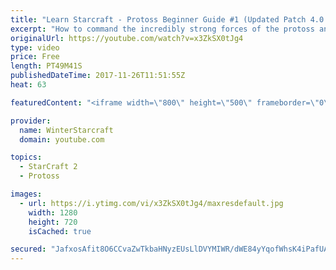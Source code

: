 ```yaml
---
title: "Learn Starcraft - Protoss Beginner Guide #1 (Updated Patch 4.0 FREE TO PLAY)"
excerpt: "How to command the incredibly strong forces of the protoss and cover weaknesses against the other inferior races. Updated for patch 4.0! This guide is not intended for COMPLETELY new players, but those who have played several games/campaign missions and grasp the very basics."
originalUrl: https://youtube.com/watch?v=x3ZkSX0tJg4
type: video
price: Free
length: PT49M41S
publishedDateTime: 2017-11-26T11:51:55Z
heat: 63

featuredContent: "<iframe width=\"800\" height=\"500\" frameborder=\"0\" src=\"https://www.youtube.com/embed/x3ZkSX0tJg4\" allow=\"accelerometer; autoplay; encrypted-media; gyroscope; picture-in-picture\" allowfullscreen></iframe>"

provider:
  name: WinterStarcraft
  domain: youtube.com

topics:
  - StarCraft 2
  - Protoss

images:
  - url: https://i.ytimg.com/vi/x3ZkSX0tJg4/maxresdefault.jpg
    width: 1280
    height: 720
    isCached: true

secured: "JafxosAfit8O6CCvaZwTkbaHNyzEUsLlDVYMIWR/dWE84yYqofWhsK4iPafUAEcEHI6bx+wSkJVLmLfZvph8X160OvhknBM5Qkdm+eh/LjIhxKFGCk9zH2NCAjen3ScV0r4KL1CvxW3kYf/8wig+ZGMLl8KVoLGXwFgLAQcmeXn8Kcv8dODeKcSHMEqyxjDgQLd1XEyubTvl9kk5T8hDnxPtYtQmVJ5U151ocyLZmHWJiqdKLHaTZHj9zbFAeSiaUH1151mqr6qw1LaFNgbIybSvdWD/E2cfhW531UhPrHfNk95dTGOGOfIxSw/237ouLMvZq4+qtH+dyeXpbkmL2MLowFuxP+BYBQYEmsBRB6mXBMRYHMLsk3TykYyh6TaumyBS5TbrLbM7w9GyVEmFYiAeNp4BXzU8npVFcnSmRIV8nrQeqwEkl4oPEZx0E5MA;QQUpaEG4qT2JGfWr4P24Tg=="
---
```


